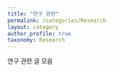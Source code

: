 ```yaml
---
title: "연구 관련"
permalink: /categories/Research
layout: category
author_profile: true
taxonomy: Research
---
```


연구 관련 글 모음 
